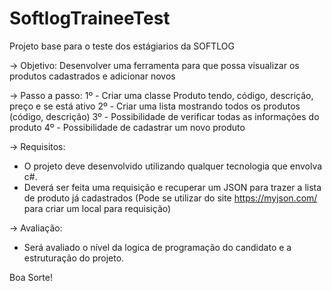 # SoftlogTraineeTest
Projeto base para o teste dos estágiarios da SOFTLOG

-> Objetivo:
Desenvolver uma ferramenta para que possa visualizar os produtos cadastrados e adicionar novos

-> Passo a passo:
1º - Criar uma classe Produto tendo, código, descrição, preço e se está ativo
2º - Criar uma lista mostrando todos os produtos (código, descrição)
3º - Possibilidade de verificar todas as informações do produto
4º - Possibilidade de cadastrar um novo produto

-> Requisitos:
- O projeto deve desenvolvido utilizando qualquer tecnologia que envolva c#.
- Deverá ser feita uma requisição e recuperar um JSON para trazer a lista de produto já cadastrados
(Pode se utilizar do site https://myjson.com/ para criar um local para requisição)

-> Avaliação:
- Será avaliado o nível da logica de programação do candidato e a estruturação do projeto.


Boa Sorte!
